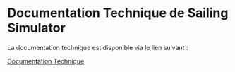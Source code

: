 # Documentation Technique de Sailing Simulator

La documentation technique est disponible via le lien suivant :

[Documentation Technique](https://ibanaino.github.io/Sailing_Simulator_Sphinx_Documentation/index.html)